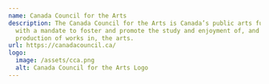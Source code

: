 ```yaml
---
name: Canada Council for the Arts
description: The Canada Council for the Arts is Canada’s public arts funder,
  with a mandate to foster and promote the study and enjoyment of, and the
  production of works in, the arts.
url: https://canadacouncil.ca/
logo:
  image: /assets/cca.png
  alt: Canada Council for the Arts Logo
---
```


